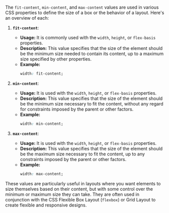 The `fit-content`, `min-content`, and `max-content` values are used in various CSS properties to define the size of a box or the behavior of a layout. Here's an overview of each:

1. **`fit-content`**:
   - **Usage:** It is commonly used with the `width`, `height`, or `flex-basis` properties.
   - **Description:** This value specifies that the size of the element should be the minimum size needed to contain its content, up to a maximum size specified by other properties.
   - **Example:**
     ```css
     width: fit-content;
     ```

2. **`min-content`**:
   - **Usage:** It is used with the `width`, `height`, or `flex-basis` properties.
   - **Description:** This value specifies that the size of the element should be the minimum size necessary to fit the content, without any regard for constraints imposed by the parent or other factors.
   - **Example:**
     ```css
     width: min-content;
     ```

3. **`max-content`**:
   - **Usage:** It is used with the `width`, `height`, or `flex-basis` properties.
   - **Description:** This value specifies that the size of the element should be the maximum size necessary to fit the content, up to any constraints imposed by the parent or other factors.
   - **Example:**
     ```css
     width: max-content;
     ```

These values are particularly useful in layouts where you want elements to size themselves based on their content, but with some control over the minimum or maximum size they can take. They are often used in conjunction with the CSS Flexible Box Layout (`flexbox`) or Grid Layout to create flexible and responsive designs.
